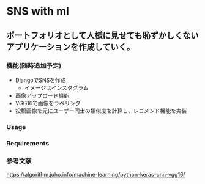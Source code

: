 # SNS with ml

## ポートフォリオとして人様に見せても恥ずかしくないアプリケーションを作成していく。

### 機能(随時追加予定)
- DjangoでSNSを作成
  - イメージはインスタグラム
- 画像アップロード機能
- VGG16で画像をラベリング
- 投稿画像を元にユーザー同士の類似度を計算し、レコメンド機能を実装

### Usage

### Requirements

### 参考文献
https://algorithm.joho.info/machine-learning/python-keras-cnn-vgg16/
